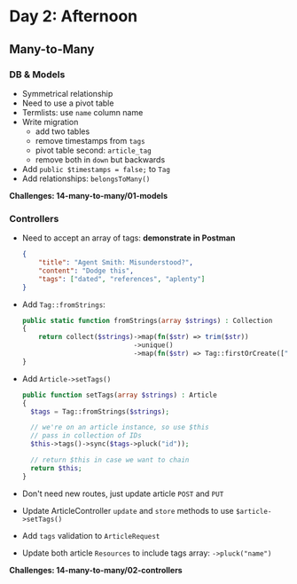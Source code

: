 # Day 2: Afternoon

## Many-to-Many

### DB & Models

- Symmetrical relationship
- Need to use a pivot table
- Termlists: use `name` column name
- Write migration
    - add two tables
    - remove timestamps from `tags`
    - pivot table second: `article_tag`
    - remove both in `down` but backwards
- Add `public $timestamps = false;` to `Tag`
- Add relationships: `belongsToMany()`

**Challenges: 14-many-to-many/01-models**

### Controllers

- Need to accept an array of tags: **demonstrate in Postman**

    ```json
    {
        "title": "Agent Smith: Misunderstood?",
        "content": "Dodge this",
        "tags": ["dated", "references", "aplenty"]
    }
    ```

- Add `Tag::fromStrings`:

    ```php
    public static function fromStrings(array $strings) : Collection
    {
        return collect($strings)->map(fn($str) => trim($str))
                                ->unique()
                                ->map(fn($str) => Tag::firstOrCreate(["name" => $str]));
    }
    ```
- Add `Article->setTags()`

    ```php
    public function setTags(array $strings) : Article
    {
      $tags = Tag::fromStrings($strings);

      // we're on an article instance, so use $this
      // pass in collection of IDs
      $this->tags()->sync($tags->pluck("id"));

      // return $this in case we want to chain
      return $this;
    }
    ```

- Don't need new routes, just update article `POST` and `PUT`
- Update ArticleController `update` and `store` methods to use `$article->setTags()`
- Add `tags` validation to `ArticleRequest`
- Update both article `Resources` to include tags array: `->pluck("name")`

**Challenges: 14-many-to-many/02-controllers**

